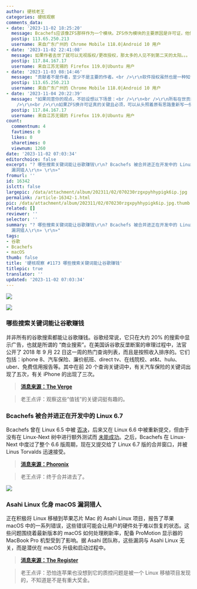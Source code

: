 ```yaml
---
author: 硬核老王
categories: 硬核观察
comments_data:
- date: '2023-11-02 18:25:20'
  message: Bcachefs应该像ZFS那样作为一个模块。ZFS作为模块的主要原因是许可证，他们也考虑过换许可证，但是这要得到所有贡献者的同意，包括已经联系不上、甚至包括已经去世的人（都去世了还要他们同意吗？），最后没改成。
  postip: 113.65.250.213
  username: 来自广东广州的 Chrome Mobile 118.0|Android 10 用户
- date: '2023-11-02 22:41:08'
  message: 如果作者去世了就可以无视版权/更改授权，那太多的人见不到第二天的太阳。。。
  postip: 117.84.167.17
  username: 来自江苏无锡的 Firefox 119.0|Ubuntu 用户
- date: '2023-11-03 08:14:46'
  message: "贡献者不是作者，至少不是主要的作者。<br />\r\n软件授权虽然也是一种知识产权，但还是有些区别的。我不了解相关法律，不妨假设一种情景：如果ZFS的所有在世贡献者都同意改成GPL协议，但是已经去世的个别贡献者自然不可能同意或反对，导致协议还是没法更改。这是一种讽刺的事情，跟作者去世之后受到版权法保护几十年不一样。"
  postip: 113.65.250.213
  username: 来自广东广州的 Chrome Mobile 118.0|Android 10 用户
- date: '2023-11-04 20:22:39'
  message: "如果同意你的观点，不妨设想以下场景：<br />\r\n<br />\r\n所有在世贡献者都不同意改成GPL，于是管理层把这些人都送去见了上帝。已经去世的贡献者自然不可能同意或反对，于是乎管理者可以任意处置。。。<br
    />\r\n<br />\r\n如果ZFS换许可证真的关键且必须，可以从头照着原有思路重新写一份。。。"
  postip: 117.84.167.17
  username: 来自江苏无锡的 Firefox 119.0|Ubuntu 用户
count:
  commentnum: 4
  favtimes: 0
  likes: 0
  sharetimes: 0
  viewnum: 1260
date: '2023-11-02 07:03:34'
editorchoice: false
excerpt: "? 哪些搜索关键词能让谷歌赚钱\r\n? Bcachefs 被合并进正在开发中的 Linux 6.7\r\n? Asahi Linux 化身 macOS
  漏洞猎人\r\n» \r\n»"
fromurl: ''
id: 16342
islctt: false
largepic: /data/attachment/album/202311/02/070230rzgxpyhhypigk6ip.jpg
permalink: /article-16342-1.html
pic: /data/attachment/album/202311/02/070230rzgxpyhhypigk6ip.jpg.thumb.jpg
related: []
reviewer: ''
selector: ''
summary: "? 哪些搜索关键词能让谷歌赚钱\r\n? Bcachefs 被合并进正在开发中的 Linux 6.7\r\n? Asahi Linux 化身 macOS
  漏洞猎人\r\n» \r\n»"
tags:
- 谷歌
- Bcachefs
- macOS
thumb: false
title: '硬核观察 #1173 哪些搜索关键词能让谷歌赚钱'
titlepic: true
translator: ''
updated: '2023-11-02 07:03:34'
---
```


![](/data/attachment/album/202311/02/070230rzgxpyhhypigk6ip.jpg)


![](/data/attachment/album/202311/02/070238ag0tsz76k98rlr4h.jpg)


### 哪些搜索关键词能让谷歌赚钱


并非所有的谷歌搜索都能让谷歌赚钱。谷歌经常说，它只在大约 20% 的搜索中显示广告，也就是所谓的 “商业搜索”。在美国诉谷歌反垄断案的审理过程中，法官公开了 2018 年 9 月 22 日这一周的热门查询列表，而且是按照收入排序的。它们包括：iphone 8、汽车保险、廉价航班、direct tv、在线院校、at&t、hulu、uber、免费信用报告等。其中在前 20 个查询关键词中，有关汽车保险的关键词出现了五次，有关 iPhone 的出现了三次。



> 
> **[消息来源：The Verge](https://www.theverge.com/2023/11/1/23941766/google-antitrust-trial-search-queries-ad-money)**
> 
> 
> 



> 
> 老王点评：观察这些“值钱”的关键词挺有趣的。
> 
> 
> 


### 


### Bcachefs 被合并进正在开发中的 Linux 6.7


Bcachefs 曾在 Linux 6.5 中被 [否决](/article-15989-1.html)，后来又在 Linux 6.6 中被重新提交，但由于没有在 Linux-Next 树中进行额外测试而 [未能成功](/article-16172-1.html)。之后，Bcachefs 在 Linux-Next 中度过了整个 6.6 版周期，现在又提交给了 Linux 6.7 版的合并窗口，并被 Linus Torvalds 迅速接受。



> 
> **[消息来源：Phoronix](https://www.phoronix.com/news/Bcachefs-Merged-Linux-6.7)**
> 
> 
> 



> 
> 老王点评：终于合并进去了。
> 
> 
> 


![](/data/attachment/album/202311/02/070317snhhr07tzbgeriao.jpg)


### Asahi Linux 化身 macOS 漏洞猎人


正在积极将 Linux 移植到苹果芯片 Mac 的 Asahi Linux 项目，报告了苹果 macOS 中的一系列错误，这些错误可能会让用户的硬件处于难以恢复的状态。这些问题围绕着最新版本的 macOS 如何处理刷新率，配备 ProMotion 显示器的 MacBook Pro 机型受到了影响。据 Asahi 团队称，这些漏洞与 Asahi Linux 无关，而是潜伏在 macOS 升级和启动过程中。



> 
> **[消息来源：The Register](https://www.theregister.com/2023/11/01/asahi_linux_mac_black_screen/)**
> 
> 
> 



> 
> 老王点评：恐怕连苹果也没想到它的质控问题是被一个 Linux 移植项目发现的，不知道是不是有重大奖金。
> 
> 
>